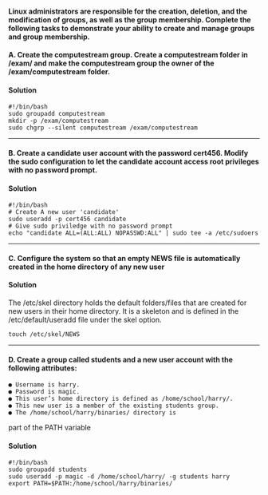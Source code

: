 #### Linux administrators are responsible for the creation, deletion, and the modification of groups, as well as the group membership. Complete the following tasks to demonstrate your ability to create and manage groups and group membership.

#### A. Create the computestream group. Create a computestream folder in /exam/ and make the computestream group the owner of the /exam/computestream folder.

#### Solution

```Shell
#!/bin/bash
sudo groupadd computestream
mkdir -p /exam/computestream
sudo chgrp --silent computestream /exam/computestream
```
---

#### B. Create a candidate user account with the password cert456. Modify the sudo configuration to let the candidate account access root privileges with no password prompt.

#### Solution

```Shell
#!/bin/bash
# Create A new user 'candidate'
sudo useradd -p cert456 candidate
# Give sudo priviledge with no password prompt
echo "candidate ALL=(ALL:ALL) NOPASSWD:ALL" | sudo tee -a /etc/sudoers
```
---

#### C. Configure the system so that an empty NEWS file is automatically created in the home directory of any new user

#### Solution

The /etc/skel directory holds the default folders/files that are created for new users in their home directory. It is a skeleton and is defined in the /etc/default/useradd file under the skel option.

```touch /etc/skel/NEWS```

---

#### D. Create a group called students and a new user account with the following attributes:
    ● Username is harry.
    ● Password is magic.
    ● This user’s home directory is defined as /home/school/harry/.
    ● This new user is a member of the existing students group.
    ● The /home/school/harry/binaries/ directory is
part of the PATH variable

#### Solution

```Shell
#!/bin/bash
sudo groupadd students
sudo useradd -p magic -d /home/school/harry/ -g students harry
export PATH=$PATH:/home/school/harry/binaries/
```